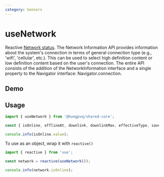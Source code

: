 ```yaml
---
category: Sensors
---
```


<script setup>
import Demo from './demo.vue'
</script>

# useNetwork

<FunctionInfo fn="useNetwork" :frontmatter="$frontmatter" package="Share - Core" />

Reactive [Network status](https://developer.mozilla.org/en-US/docs/Web/API/Network_Information_API). The Network Information API provides information about the system's connection in terms of general connection type (e.g., 'wifi', 'cellular', etc.). This can be used to select high definition content or low definition content based on the user's connection. The entire API consists of the addition of the NetworkInformation interface and a single property to the Navigator interface: Navigator.connection.

## Demo

<DemoContainer>
  <Demo />
</DemoContainer>

## Usage

```js
import { useNetwork } from '@hungpvq/shared-core';

const { isOnline, offlineAt, downlink, downlinkMax, effectiveType, saveData, type } = useNetwork();

console.info(isOnline.value);
```

To use as an object, wrap it with `reactive()`

```js
import { reactive } from 'vue';

const network = reactive(useNetwork());

console.info(network.isOnline);
```
